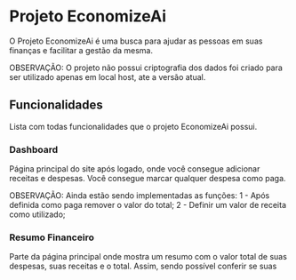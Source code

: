 # Projeto EconomizeAi

O Projeto EconomizeAi é uma busca para ajudar as pessoas em suas finanças e facilitar a gestão da mesma.

OBSERVAÇÃO: O projeto não possui criptografia dos dados foi criado para ser utilizado apenas em local host, ate a versão atual.

## Funcionalidades

Lista com todas funcionalidades que o projeto EconomizeAi possui.

### Dashboard

Página principal do site após logado, onde você consegue adicionar receitas e despesas. Você consegue marcar qualquer despesa como paga.

OBSERVAÇÃO: Ainda estão sendo implementadas as funções: 1 - Após definida como paga remover o valor do total; 2 - Definir um valor de receita como utilizado;

### Resumo Financeiro

Parte da página principal onde mostra um resumo com o valor total de suas despesas, suas receitas e o total. Assim, sendo possível conferir se suas
